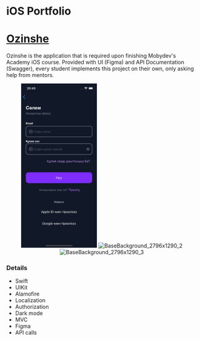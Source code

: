 # iOS Portfolio

# [Ozinshe](https://github.com/kopzhanov/OzinsheDemo)
Ozinshe is the application that is required upon finishing Mobydev's Academy iOS course. Provided with UI (Figma) and API Documentation (Swagger), every student implements this project on their own, only asking help from mentors.

<p align="center">
  <img width="200" src="https://github.com/kopzhanov/portfolio/blob/main/assets/Ozinshe/login.png" />
  <img width="200" alt="BaseBackground_2796x1290_2" src="https://user-images.githubusercontent.com/26801446/236643177-5fccdcda-a3ad-4412-97b6-28207871ce6c.png" />
  <img width="200" alt="BaseBackground_2796x1290_3" src="https://user-images.githubusercontent.com/26801446/236643187-323d07ce-e21c-439a-8019-df8686715539.png" />
</p>

### Details ###

* Swift
* UIKit
* Alamofire
* Localization
* Authorization
* Dark mode
* MVC
* Figma
* API calls
